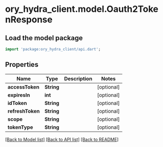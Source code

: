 # ory_hydra_client.model.Oauth2TokenResponse

## Load the model package

```dart
import 'package:ory_hydra_client/api.dart';
```

## Properties

| Name             | Type       | Description | Notes      |
| ---------------- | ---------- | ----------- | ---------- |
| **accessToken**  | **String** |             | [optional] |
| **expiresIn**    | **int**    |             | [optional] |
| **idToken**      | **String** |             | [optional] |
| **refreshToken** | **String** |             | [optional] |
| **scope**        | **String** |             | [optional] |
| **tokenType**    | **String** |             | [optional] |

[[Back to Model list]](../README.md#documentation-for-models) [[Back to API list]](../README.md#documentation-for-api-endpoints) [[Back to README]](../README.md)
